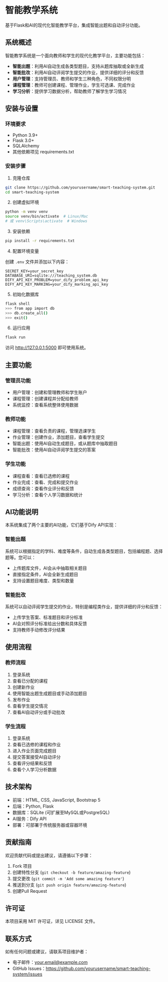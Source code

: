 # 智能教学系统

基于Flask和AI的现代化智能教学平台，集成智能出题和自动评分功能。

## 系统概述

智能教学系统是一个面向教师和学生的现代化教学平台，主要功能包括：

- **智能出题**：利用AI自动生成各类型题目，支持从题库抽取或全新生成
- **智能批改**：利用AI自动评阅学生提交的作业，提供详细的评分和反馈
- **用户管理**：支持管理员、教师和学生三种角色，不同权限分明
- **课程管理**：教师可创建课程、管理作业，学生可选课、完成作业
- **学习分析**：提供学习数据分析，帮助教师了解学生学习情况

## 安装与设置

### 环境要求

- Python 3.9+
- Flask 3.0+
- SQLAlchemy
- 其他依赖项见 requirements.txt

### 安装步骤

1. 克隆仓库

```bash
git clone https://github.com/yourusername/smart-teaching-system.git
cd smart-teaching-system
```

2. 创建虚拟环境

```bash
python -m venv venv
source venv/bin/activate  # Linux/Mac
# 或 venv\Scripts\activate  # Windows
```

3. 安装依赖

```bash
pip install -r requirements.txt
```

4. 配置环境变量

创建 `.env` 文件并添加以下内容：

```
SECRET_KEY=your_secret_key
DATABASE_URI=sqlite:///teaching_system.db
DIFY_API_KEY_PROBLEM=your_dify_problem_api_key
DIFY_API_KEY_MARKING=your_dify_marking_api_key
```

5. 初始化数据库

```bash
flask shell
>>> from app import db
>>> db.create_all()
>>> exit()
```

6. 运行应用

```bash
flask run
```

访问 http://127.0.0.1:5000 即可使用系统。

## 主要功能

### 管理员功能

- 用户管理：创建和管理教师和学生账户
- 课程管理：创建课程并分配给教师
- 系统监控：查看系统整体使用数据

### 教师功能

- 课程管理：查看负责的课程，管理选课学生
- 作业管理：创建作业，添加题目，查看学生提交
- 智能出题：使用AI自动生成题目，或从题库中抽取题目
- 智能批改：使用AI自动评阅学生提交的答案

### 学生功能

- 课程查看：查看已选修的课程
- 作业完成：查看、完成和提交作业
- 成绩查询：查看作业评分和反馈
- 学习分析：查看个人学习数据和统计

## AI功能说明

本系统集成了两个主要的AI功能，它们基于Dify API实现：

### 智能出题

系统可以根据指定的学科、难度等条件，自动生成各类型题目，包括编程题、选择题等。您可以：

- 上传题库文件，AI会从中抽取相关题目
- 直接指定条件，AI会全新生成题目
- 支持设置题目难度、类型和数量

### 智能批改

系统可以自动评阅学生提交的作业，特别是编程类作业，提供详细的评分和反馈：

- 上传学生答案、标准题目和评分标准
- AI会对照评分标准给出分数和具体反馈
- 支持教师手动修改评分结果

## 使用流程

### 教师流程

1. 登录系统
2. 查看已分配的课程
3. 创建新作业
4. 使用智能出题生成题目或手动添加题目
5. 发布作业
6. 查看学生提交情况
7. 查看AI自动评分或手动批改

### 学生流程

1. 登录系统
2. 查看已选修的课程和作业
3. 进入作业页面完成题目
4. 提交答案接受AI自动评分
5. 查看评分结果和反馈
6. 查看个人学习分析数据

## 技术架构

- 前端：HTML, CSS, JavaScript, Bootstrap 5
- 后端：Python, Flask
- 数据库：SQLite (可扩展至MySQL或PostgreSQL)
- AI服务：Dify API
- 部署：可部署于传统服务器或容器环境

## 贡献指南

欢迎贡献代码或提出建议，请遵循以下步骤：

1. Fork 项目
2. 创建特性分支 (`git checkout -b feature/amazing-feature`)
3. 提交更改 (`git commit -m 'Add some amazing feature'`)
4. 推送到分支 (`git push origin feature/amazing-feature`)
5. 创建Pull Request

## 许可证

本项目采用 MIT 许可证，详见 LICENSE 文件。

## 联系方式

如有任何问题或建议，请联系项目维护者：

- 电子邮件：your.email@example.com
- GitHub Issues：https://github.com/yourusername/smart-teaching-system/issues 